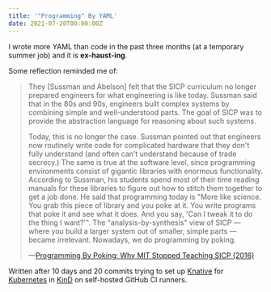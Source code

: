 ```yaml
---
title: '"Programming" By YAML'
date: 2021-07-20T00:00:00Z
---
```


I wrote more YAML than code in the past three months (at a temporary summer job) and it is **ex-haust-ing**.

Some reflection reminded me of:

> They [Sussman and Abelson] felt that the SICP curriculum no longer prepared engineers for what engineering is like today. Sussman said that in the 80s and 90s, engineers built complex systems by combining simple and well-understood parts. The goal of SICP was to provide the abstraction language for reasoning about such systems.
>
> Today, this is no longer the case. Sussman pointed out that engineers now routinely write code for complicated hardware that they don't fully understand (and often can’t understand because of trade secrecy.) The same is true at the software level, since programming environments consist of gigantic libraries with enormous functionality. According to Sussman, his students spend most of their time reading manuals for these libraries to figure out how to stitch them together to get a job done. He said that programming today is "More like science. You grab this piece of library and you poke at it. You write programs that poke it and see what it does. And you say, 'Can I tweak it to do the thing I want?'". The "analysis-by-synthesis" view of SICP — where you build a larger system out of smaller, simple parts — became irrelevant. Nowadays, we do programming by poking.
>
> —[Programming By Poking: Why MIT Stopped Teaching SICP (2016)](https://web.archive.org/web/20160505011527/http://www.posteriorscience.net/?p=206)

Written after 10 days and 20 commits trying to set up [Knative](https://knative.dev/) for [Kubernetes](https://kubernetes.io/) in [KinD](https://kind.sigs.k8s.io/) on self-hosted GitHub CI runners.
